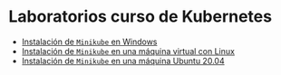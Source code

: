 # Laboratorios curso de Kubernetes

* [Instalación de `Minikube` en Windows](instalacion-minikube-en-windows/)
* [Instalación de `Minikube` en una máquina virtual con Linux](instalacion-minikube-en-maquina-virtual-linux/)
* [Instalación de `Minikube` en una máquina Ubuntu 20.04](instalacion-minikube-en-ubuntu-20-04/)